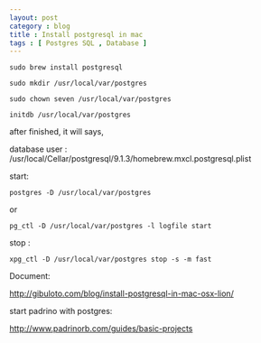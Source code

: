 ```yaml
---
layout: post
category : blog
title : Install postgresql in mac
tags : [ Postgres SQL , Database ]
---
```



`sudo brew install postgresql`

`sudo mkdir /usr/local/var/postgres`

`sudo chown seven /usr/local/var/postgres`

`initdb /usr/local/var/postgres`

after finished, it will says,

database user : /usr/local/Cellar/postgresql/9.1.3/homebrew.mxcl.postgresql.plist

start:

`postgres -D /usr/local/var/postgres`

or

`pg_ctl -D /usr/local/var/postgres -l logfile start`

stop :

`xpg_ctl -D /usr/local/var/postgres stop -s -m fast`

Document:

<http://gibuloto.com/blog/install-postgresql-in-mac-osx-lion/>

start padrino with postgres:

<http://www.padrinorb.com/guides/basic-projects>
